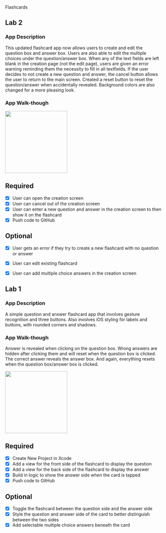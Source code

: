 Flashcards

## Lab 2

### App Description
This updated flashcard app now allows users to create and edit the question box and answer box. Users are also able to edit the multiple choices under the question/answer box. When any of the text fields are left blank in the creation page (not the edit page), users are given an error warning reminding them the necessity to fill in all textfields. If the user decides to not create a new question and answer, the cancel button allows the user to return to the main screen. Created a reset button to reset the question/answer when accidentally revealed. Background colors are also changed for a more pleasing look.

### App Walk-though

<img src="http://g.recordit.co/y2AxolqqIT.gif" width=200><br>


## Required
- [x] User can open the creation screen
- [x] User can cancel out of the creation screen
- [x] User can enter a new question and answer in the creation screen to then show it on the flashcard
- [x] Push code to GitHub
## Optional
- [x] User gets an error if they try to create a new flashcard with no question or answer
- [x] User can edit existing flashcard
- [x] User can add multiple choice answers in the creation screen


## Lab 1

### App Description
A simple question and answer flashcard app that involves gesture recognition and three buttons. Also involves iOS styling for labels and buttons, with rounded corners and shadows.

### App Walk-though
Answer is revealed when clicking on the question box. Wrong answers are hidden after clicking them and will reset when the question box is clicked. The correct answer reveals the answer box. And again, everything resets when the question box/answer box is clicked.

<img src=http://g.recordit.co/8qllN3DOg7.gif width=200><br>



## Required
- [x] Create New Project in Xcode
- [x] Add a view for the front side of the flashcard to display the question
- [x] Add a view for the back side of the flashcard to display the answer
- [x] Build in logic to show the answer side when the card is tapped
- [x] Push code to GitHub
## Optional
- [x] Toggle the flashcard between the question side and the answer side
- [x] Style the question and answer side of the card to better distinguish between the two sides
- [x] Add selectable multiple choice answers beneath the card
